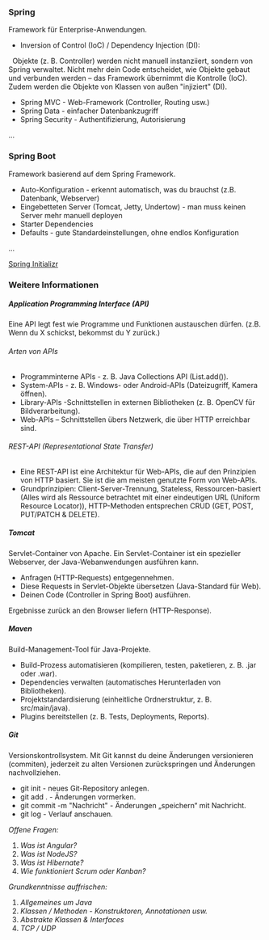 ### Spring

Framework für Enterprise-Anwendungen.

* Inversion of Control (IoC) / Dependency Injection (DI):

&nbsp;	Objekte (z. B. Controller) werden nicht manuell instanziiert, sondern von Spring
 	verwaltet. Nicht mehr dein Code entscheidet, wie Objekte gebaut und verbunden
 	werden – das Framework übernimmt die Kontrolle (IoC). Zudem werden die Objekte
	von Klassen von außen "injiziert" (DI).

* Spring MVC - Web-Framework (Controller, Routing usw.)
* Spring Data - einfacher Datenbankzugriff
* Spring Security - Authentifizierung, Autorisierung

...



### Spring Boot

Framework basierend auf dem Spring Framework.

* Auto-Konfiguration - erkennt automatisch, was du brauchst (z.B. Datenbank, Webserver)
* Eingebetteten Server (Tomcat, Jetty, Undertow) - man muss keinen Server mehr manuell deployen
* Starter Dependencies
* Defaults - gute Standardeinstellungen, ohne endlos Konfiguration

...



[Spring Initializr](https://start.spring.io/?utm_source=chatgpt.com)



### Weitere Informationen



##### Application Programming Interface (API)

Eine API legt fest wie Programme und Funktionen austauschen dürfen. (z.B. Wenn du X schickst, bekommst du Y zurück.)



###### Arten von APIs

* Programminterne APIs - z. B. Java Collections API (List.add()).
* System-APIs - z. B. Windows- oder Android-APIs (Dateizugriff, Kamera öffnen).
* Library-APIs -Schnittstellen in externen Bibliotheken (z. B. OpenCV für Bildverarbeitung).
* Web-APIs – Schnittstellen übers Netzwerk, die über HTTP erreichbar sind.



###### REST-API (Representational State Transfer)

* Eine REST-API ist eine Architektur für Web-APIs, die auf den Prinzipien von HTTP basiert. Sie ist die am meisten genutzte Form von Web-APIs.
* Grundprinzipien: Client-Server-Trennung, Stateless, Ressourcen-basiert (Alles wird als Ressource betrachtet mit einer eindeutigen URL (Uniform Resource Locator)), HTTP-Methoden entsprechen CRUD (GET, POST, PUT/PATCH \& DELETE).



##### Tomcat

Servlet-Container von Apache. Ein Servlet-Container ist ein spezieller Webserver, der Java-Webanwendungen ausführen kann.

* Anfragen (HTTP-Requests) entgegennehmen.
* Diese Requests in Servlet-Objekte übersetzen (Java-Standard für Web).
* Deinen Code (Controller in Spring Boot) ausführen.

Ergebnisse zurück an den Browser liefern (HTTP-Response).



##### Maven

Build-Management-Tool für Java-Projekte.

* Build-Prozess automatisieren (kompilieren, testen, paketieren, z. B. .jar oder .war).
* Dependencies verwalten (automatisches Herunterladen von Bibliotheken).
* Projektstandardisierung (einheitliche Ordnerstruktur, z. B. src/main/java).
* Plugins bereitstellen (z. B. Tests, Deployments, Reports).



##### Git

Versionskontrollsystem. Mit Git kannst du deine Änderungen versionieren (commiten), jederzeit zu alten Versionen zurückspringen und Änderungen nachvollziehen.

* git init - neues Git-Repository anlegen.
* git add . - Änderungen vormerken.
* git commit -m "Nachricht" - Änderungen „speichern“ mit Nachricht.
* git log - Verlauf anschauen.



*Offene Fragen:*

1. *Was ist Angular?*
2. *Was ist NodeJS?*
3. *Was ist Hibernate?*
4. *Wie funktioniert Scrum oder Kanban?*



*Grundkenntnisse auffrischen:*

1. *Allgemeines um Java*
2. *Klassen / Methoden - Konstruktoren, Annotationen usw.*
3. *Abstrakte Klassen \& Interfaces*
4. *TCP / UDP*
